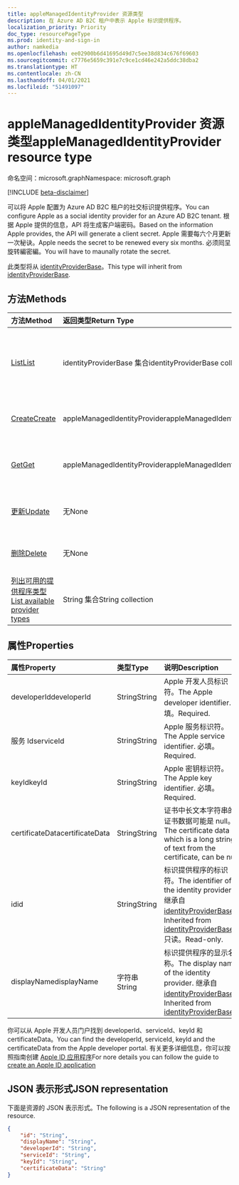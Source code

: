 ```yaml
---
title: appleManagedIdentityProvider 资源类型
description: 在 Azure AD B2C 租户中表示 Apple 标识提供程序。
localization_priority: Priority
doc_type: resourcePageType
ms.prod: identity-and-sign-in
author: namkedia
ms.openlocfilehash: ee02900b6d41695d49d7c5ee38d834c676f69603
ms.sourcegitcommit: c7776e5659c391e7c9ce1cd46e242a5ddc38dba2
ms.translationtype: HT
ms.contentlocale: zh-CN
ms.lasthandoff: 04/01/2021
ms.locfileid: "51491097"
---
```

# <a name="applemanagedidentityprovider-resource-type"></a><span data-ttu-id="7da32-103">appleManagedIdentityProvider 资源类型</span><span class="sxs-lookup"><span data-stu-id="7da32-103">appleManagedIdentityProvider resource type</span></span>
<span data-ttu-id="7da32-104">命名空间：microsoft.graph</span><span class="sxs-lookup"><span data-stu-id="7da32-104">Namespace: microsoft.graph</span></span>

[!INCLUDE [beta-disclaimer](../../includes/beta-disclaimer.md)]

<span data-ttu-id="7da32-105">可以将 Apple 配置为 Azure AD B2C 租户的社交标识提供程序。</span><span class="sxs-lookup"><span data-stu-id="7da32-105">You can configure Apple as a social identity provider for an Azure AD B2C tenant.</span></span> <span data-ttu-id="7da32-106">根据 Apple 提供的信息，API 将生成客户端密码。</span><span class="sxs-lookup"><span data-stu-id="7da32-106">Based on the information Apple provides, the API will generate a client secret.</span></span> <span data-ttu-id="7da32-107">Apple 需要每六个月更新一次秘诀。</span><span class="sxs-lookup"><span data-stu-id="7da32-107">Apple needs the secret to be renewed every six months.</span></span> <span data-ttu-id="7da32-108">必须囘圼旋转編密編。</span><span class="sxs-lookup"><span data-stu-id="7da32-108">You will have to maunally rotate the secret.</span></span>

<span data-ttu-id="7da32-109">此类型将从 [identityProviderBase](../resources/identityproviderbase.md)。</span><span class="sxs-lookup"><span data-stu-id="7da32-109">This type will inherit from [identityProviderBase](../resources/identityproviderbase.md).</span></span>

## <a name="methods"></a><span data-ttu-id="7da32-110">方法</span><span class="sxs-lookup"><span data-stu-id="7da32-110">Methods</span></span>

| <span data-ttu-id="7da32-111">方法</span><span class="sxs-lookup"><span data-stu-id="7da32-111">Method</span></span>       | <span data-ttu-id="7da32-112">返回类型</span><span class="sxs-lookup"><span data-stu-id="7da32-112">Return Type</span></span>  |<span data-ttu-id="7da32-113">Description</span><span class="sxs-lookup"><span data-stu-id="7da32-113">Description</span></span>|
|:---------------|:--------|:----------|
|[<span data-ttu-id="7da32-114">List</span><span class="sxs-lookup"><span data-stu-id="7da32-114">List</span></span>](../api/identityproviderbase-list.md)|<span data-ttu-id="7da32-115">identityProviderBase 集合</span><span class="sxs-lookup"><span data-stu-id="7da32-115">identityProviderBase collection</span></span>|<span data-ttu-id="7da32-116">检索租户中配置的所有标识提供程序，包括 Apple 标识提供程序。</span><span class="sxs-lookup"><span data-stu-id="7da32-116">Retrieve all identity providers configured in a tenant including the Apple identity providers.</span></span>|
|[<span data-ttu-id="7da32-117">Create</span><span class="sxs-lookup"><span data-stu-id="7da32-117">Create</span></span>](../api/identityproviderbase-post-identityproviders.md)|<span data-ttu-id="7da32-118">appleManagedIdentityProvider</span><span class="sxs-lookup"><span data-stu-id="7da32-118">appleManagedIdentityProvider</span></span> |<span data-ttu-id="7da32-119">创建新的 Apple 标识提供程序配置。</span><span class="sxs-lookup"><span data-stu-id="7da32-119">Create a new Apple identity provider configuration.</span></span>|
|[<span data-ttu-id="7da32-120">Get</span><span class="sxs-lookup"><span data-stu-id="7da32-120">Get</span></span>](../api/identityproviderbase-get.md) |<span data-ttu-id="7da32-121">appleManagedIdentityProvider</span><span class="sxs-lookup"><span data-stu-id="7da32-121">appleManagedIdentityProvider</span></span> |<span data-ttu-id="7da32-122">检索 Apple 标识提供程序配置的属性。</span><span class="sxs-lookup"><span data-stu-id="7da32-122">Retrieve properties of the Apple identity provider configuration.</span></span>|
|[<span data-ttu-id="7da32-123">更新</span><span class="sxs-lookup"><span data-stu-id="7da32-123">Update</span></span>](../api/identityproviderbase-update.md)|<span data-ttu-id="7da32-124">无</span><span class="sxs-lookup"><span data-stu-id="7da32-124">None</span></span>|<span data-ttu-id="7da32-125">更新 Apple 标识提供程序配置。</span><span class="sxs-lookup"><span data-stu-id="7da32-125">Update the Apple identity provider configuration.</span></span>|
|[<span data-ttu-id="7da32-126">删除</span><span class="sxs-lookup"><span data-stu-id="7da32-126">Delete</span></span>](../api/identityproviderbase-delete.md)|<span data-ttu-id="7da32-127">无</span><span class="sxs-lookup"><span data-stu-id="7da32-127">None</span></span>|<span data-ttu-id="7da32-128">删除 Apple 标识提供程序配置。</span><span class="sxs-lookup"><span data-stu-id="7da32-128">Delete the Apple identity provider configuration.</span></span>|
|[<span data-ttu-id="7da32-129">列出可用的提供程序类型</span><span class="sxs-lookup"><span data-stu-id="7da32-129">List available provider types</span></span>](../api/identityproviderbase-list-availableprovidertypes.md)|<span data-ttu-id="7da32-130">String 集合</span><span class="sxs-lookup"><span data-stu-id="7da32-130">String collection</span></span>|<span data-ttu-id="7da32-131">检索租户中所有可用的标识提供程序类型。</span><span class="sxs-lookup"><span data-stu-id="7da32-131">Retrieve all available identity provider types available in the tenant.</span></span>|

## <a name="properties"></a><span data-ttu-id="7da32-132">属性</span><span class="sxs-lookup"><span data-stu-id="7da32-132">Properties</span></span>

|<span data-ttu-id="7da32-133">属性</span><span class="sxs-lookup"><span data-stu-id="7da32-133">Property</span></span>|<span data-ttu-id="7da32-134">类型</span><span class="sxs-lookup"><span data-stu-id="7da32-134">Type</span></span>|<span data-ttu-id="7da32-135">说明</span><span class="sxs-lookup"><span data-stu-id="7da32-135">Description</span></span>|
|:---------------|:--------|:----------|
|<span data-ttu-id="7da32-136">developerId</span><span class="sxs-lookup"><span data-stu-id="7da32-136">developerId</span></span>|<span data-ttu-id="7da32-137">String</span><span class="sxs-lookup"><span data-stu-id="7da32-137">String</span></span>|<span data-ttu-id="7da32-138">Apple 开发人员标识符。</span><span class="sxs-lookup"><span data-stu-id="7da32-138">The Apple developer identifier.</span></span> <span data-ttu-id="7da32-139">必填。</span><span class="sxs-lookup"><span data-stu-id="7da32-139">Required.</span></span>|
|<span data-ttu-id="7da32-140">服务 Id</span><span class="sxs-lookup"><span data-stu-id="7da32-140">serviceId</span></span>|<span data-ttu-id="7da32-141">String</span><span class="sxs-lookup"><span data-stu-id="7da32-141">String</span></span>|<span data-ttu-id="7da32-142">Apple 服务标识符。</span><span class="sxs-lookup"><span data-stu-id="7da32-142">The Apple service identifier.</span></span> <span data-ttu-id="7da32-143">必填。</span><span class="sxs-lookup"><span data-stu-id="7da32-143">Required.</span></span>|
|<span data-ttu-id="7da32-144">keyId</span><span class="sxs-lookup"><span data-stu-id="7da32-144">keyId</span></span>|<span data-ttu-id="7da32-145">String</span><span class="sxs-lookup"><span data-stu-id="7da32-145">String</span></span>|<span data-ttu-id="7da32-146">Apple 密钥标识符。</span><span class="sxs-lookup"><span data-stu-id="7da32-146">The Apple key identifier.</span></span> <span data-ttu-id="7da32-147">必填。</span><span class="sxs-lookup"><span data-stu-id="7da32-147">Required.</span></span>|
|<span data-ttu-id="7da32-148">certificateData</span><span class="sxs-lookup"><span data-stu-id="7da32-148">certificateData</span></span>|<span data-ttu-id="7da32-149">String</span><span class="sxs-lookup"><span data-stu-id="7da32-149">String</span></span>|<span data-ttu-id="7da32-150">证书中长文本字符串的证书数据可能是 null。</span><span class="sxs-lookup"><span data-stu-id="7da32-150">The certificate data which is a long string of text from the certificate, can be null.</span></span>|
|<span data-ttu-id="7da32-151">id</span><span class="sxs-lookup"><span data-stu-id="7da32-151">id</span></span>|<span data-ttu-id="7da32-152">String</span><span class="sxs-lookup"><span data-stu-id="7da32-152">String</span></span>|<span data-ttu-id="7da32-153">标识提供程序的标识符。</span><span class="sxs-lookup"><span data-stu-id="7da32-153">The identifier of the identity provider.</span></span> <span data-ttu-id="7da32-154">继承自 [identityProviderBase](../resources/identityproviderbase.md)。</span><span class="sxs-lookup"><span data-stu-id="7da32-154">Inherited from [identityProviderBase](../resources/identityproviderbase.md).</span></span> <span data-ttu-id="7da32-155">只读。</span><span class="sxs-lookup"><span data-stu-id="7da32-155">Read-only.</span></span>|
|<span data-ttu-id="7da32-156">displayName</span><span class="sxs-lookup"><span data-stu-id="7da32-156">displayName</span></span>|<span data-ttu-id="7da32-157">字符串</span><span class="sxs-lookup"><span data-stu-id="7da32-157">String</span></span>|<span data-ttu-id="7da32-158">标识提供程序的显示名称。</span><span class="sxs-lookup"><span data-stu-id="7da32-158">The display name of the identity provider.</span></span> <span data-ttu-id="7da32-159">继承自 [identityProviderBase](../resources/identityproviderbase.md)。</span><span class="sxs-lookup"><span data-stu-id="7da32-159">Inherited from [identityProviderBase](../resources/identityproviderbase.md).</span></span>|

<span data-ttu-id="7da32-160">你可以从 Apple 开发人员门户找到 developerId、serviceId、keyId 和 certificateData。</span><span class="sxs-lookup"><span data-stu-id="7da32-160">You can find the developerId, serviceId, keyId and the certificateData from the Apple developer portal.</span></span> <span data-ttu-id="7da32-161">有关更多详细信息，你可以按照指南创建 [Apple ID 应用程序](/azure/active-directory-b2c/identity-provider-apple-id?pivots=b2c-user-flow#create-an-apple-id-application)</span><span class="sxs-lookup"><span data-stu-id="7da32-161">For nore details you can follow the guide to [create an Apple ID application](/azure/active-directory-b2c/identity-provider-apple-id?pivots=b2c-user-flow#create-an-apple-id-application)</span></span>

## <a name="json-representation"></a><span data-ttu-id="7da32-162">JSON 表示形式</span><span class="sxs-lookup"><span data-stu-id="7da32-162">JSON representation</span></span>

<span data-ttu-id="7da32-163">下面是资源的 JSON 表示形式。</span><span class="sxs-lookup"><span data-stu-id="7da32-163">The following is a JSON representation of the resource.</span></span>

<!-- {
  "blockType": "resource",
  "@odata.type": "microsoft.graph.appleManagedIdentityProvider"
} -->

```json
{
    "id": "String",
    "displayName": "String",
    "developerId": "String",
    "serviceId": "String",
    "keyId": "String",
    "certificateData": "String"
}
```

<!-- uuid: 8fcb5dbc-d5aa-4681-8e31-b001d5168d79
2021-03-30 14:57:30 UTC -->
<!--
{
  "type": "#page.annotation",
 "description": "appleIdentityProvider",
  "keywords": "",
  "section": "documentation",
  "tocPath": "",
  "suppressions": []
}
-->
